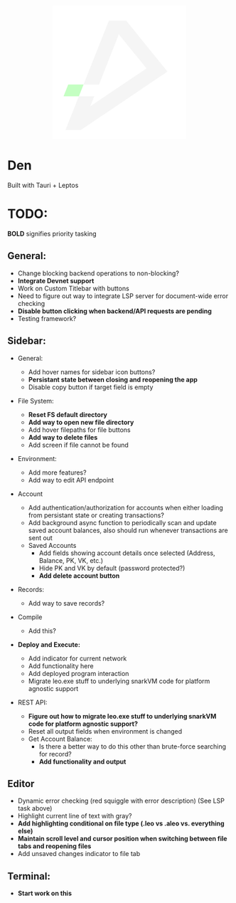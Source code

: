 <p align="center"> 
    <img alt="den" width="300" src="./src-tauri/icons/den.png">
</p>

# Den

Built with Tauri + Leptos

# TODO:

**BOLD** signifies priority tasking

## General:
- Change blocking backend operations to non-blocking?
- **Integrate Devnet support**
- Work on Custom Titlebar with buttons
- Need to figure out way to integrate LSP server for document-wide error checking
- **Disable button clicking when backend/API requests are pending**
- Testing framework?

## Sidebar:
- General:
    - Add hover names for sidebar icon buttons?
    - **Persistant state between closing and reopening the app**
    - Disable copy button if target field is empty
- File System:
    - **Reset FS default directory**
    - **Add way to open new file directory**
    - Add hover filepaths for file buttons
    - **Add way to delete files**
    - Add screen if file cannot be found

- Environment:
    - Add more features?
    - Add way to edit API endpoint
- Account
    - Add authentication/authorization for accounts when either loading from persistant state or creating transactions?
    - Add background async function to periodically scan and update saved account balances, also should run whenever transactions are sent out
    - Saved Accounts
        - Add fields showing account details once selected (Address, Balance, PK, VK, etc.)
        - Hide PK and VK by default (password protected?)
        - **Add delete account button**
- Records:
    - Add way to save records?
- Compile
    - Add this?
- **Deploy and Execute:**
    - Add indicator for current network
    - Add functionality here
    - Add deployed program interaction
    - Migrate leo.exe stuff to underlying snarkVM code for platform agnostic support
- REST API:
    - **Figure out how to migrate leo.exe stuff to underlying snarkVM code for platform agnostic support?**
    - Reset all output fields when environment is changed
    - Get Account Balance:
        - Is there a better way to do this other than brute-force searching for record?
        - **Add functionality and output**

## Editor
- Dynamic error checking (red squiggle with error description) (See LSP task above)
- Highlight current line of text with gray?
- **Add highlighting conditional on file type (.leo vs .aleo vs. everything else)**
- **Maintain scroll level and cursor position when switching between file tabs and reopening files**
- Add unsaved changes indicator to file tab

## Terminal:
- **Start work on this**




